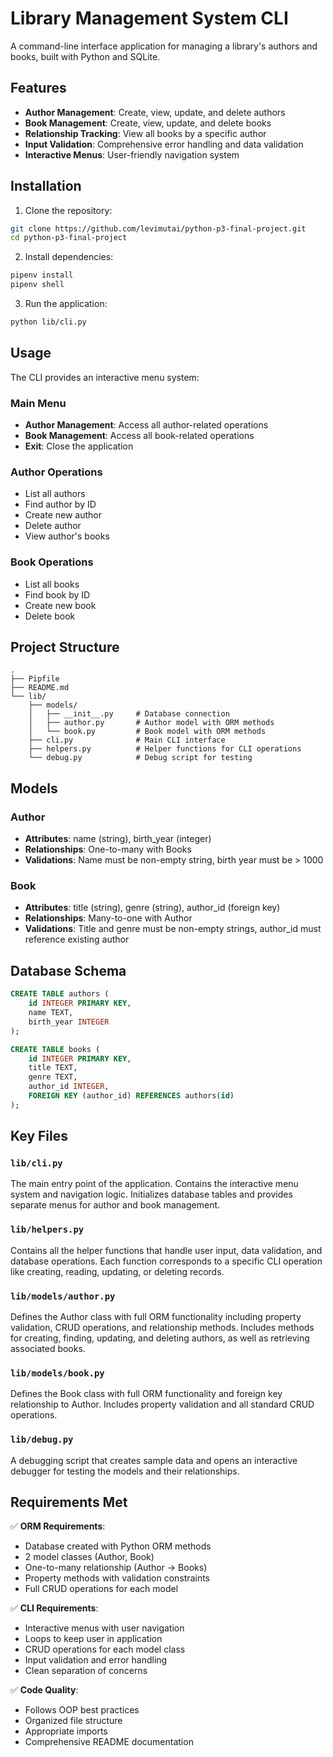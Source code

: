 # Library Management System CLI

A command-line interface application for managing a library's authors and books, built with Python and SQLite.

## Features

- **Author Management**: Create, view, update, and delete authors
- **Book Management**: Create, view, update, and delete books
- **Relationship Tracking**: View all books by a specific author
- **Input Validation**: Comprehensive error handling and data validation
- **Interactive Menus**: User-friendly navigation system

## Installation

1. Clone the repository:
```bash
git clone https://github.com/levimutai/python-p3-final-project.git
cd python-p3-final-project
```

2. Install dependencies:
```bash
pipenv install
pipenv shell
```

3. Run the application:
```bash
python lib/cli.py
```

## Usage

The CLI provides an interactive menu system:

### Main Menu
- **Author Management**: Access all author-related operations
- **Book Management**: Access all book-related operations
- **Exit**: Close the application

### Author Operations
- List all authors
- Find author by ID
- Create new author
- Delete author
- View author's books

### Book Operations
- List all books
- Find book by ID
- Create new book
- Delete book

## Project Structure

```
.
├── Pipfile
├── README.md
└── lib/
    ├── models/
    │   ├── __init__.py     # Database connection
    │   ├── author.py       # Author model with ORM methods
    │   └── book.py         # Book model with ORM methods
    ├── cli.py              # Main CLI interface
    ├── helpers.py          # Helper functions for CLI operations
    └── debug.py            # Debug script for testing
```

## Models

### Author
- **Attributes**: name (string), birth_year (integer)
- **Relationships**: One-to-many with Books
- **Validations**: Name must be non-empty string, birth year must be > 1000

### Book
- **Attributes**: title (string), genre (string), author_id (foreign key)
- **Relationships**: Many-to-one with Author
- **Validations**: Title and genre must be non-empty strings, author_id must reference existing author

## Database Schema

```sql
CREATE TABLE authors (
    id INTEGER PRIMARY KEY,
    name TEXT,
    birth_year INTEGER
);

CREATE TABLE books (
    id INTEGER PRIMARY KEY,
    title TEXT,
    genre TEXT,
    author_id INTEGER,
    FOREIGN KEY (author_id) REFERENCES authors(id)
);
```

## Key Files

### `lib/cli.py`
The main entry point of the application. Contains the interactive menu system and navigation logic. Initializes database tables and provides separate menus for author and book management.

### `lib/helpers.py`
Contains all the helper functions that handle user input, data validation, and database operations. Each function corresponds to a specific CLI operation like creating, reading, updating, or deleting records.

### `lib/models/author.py`
Defines the Author class with full ORM functionality including property validation, CRUD operations, and relationship methods. Includes methods for creating, finding, updating, and deleting authors, as well as retrieving associated books.

### `lib/models/book.py`
Defines the Book class with full ORM functionality and foreign key relationship to Author. Includes property validation and all standard CRUD operations.

### `lib/debug.py`
A debugging script that creates sample data and opens an interactive debugger for testing the models and their relationships.

## Requirements Met

✅ **ORM Requirements**:
- Database created with Python ORM methods
- 2 model classes (Author, Book)
- One-to-many relationship (Author → Books)
- Property methods with validation constraints
- Full CRUD operations for each model

✅ **CLI Requirements**:
- Interactive menus with user navigation
- Loops to keep user in application
- CRUD operations for each model class
- Input validation and error handling
- Clean separation of concerns

✅ **Code Quality**:
- Follows OOP best practices
- Organized file structure
- Appropriate imports
- Comprehensive README documentation